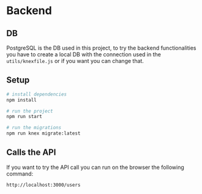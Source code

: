# Backend

## DB

PostgreSQL is the DB used in this project, to try the backend functionalities you have to create a local DB with the connection used in the `utils/knexfile.js` or if you want you can change that. 

## Setup

``` bash
# install dependencies
npm install

# run the project
npm run start

# run the migrations
npm run knex migrate:latest
```

## Calls the API

If you want to try the API call you can run on the browser the following command:

`http://localhost:3000/users`